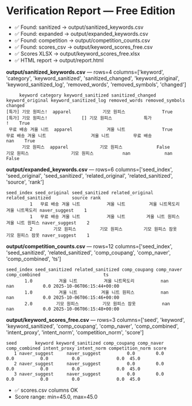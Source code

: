 # Verification Report — Free Edition

- ✅ Found: sanitized → output/sanitized_keywords.csv
- ✅ Found: expanded → output/expanded_keywords.csv
- ✅ Found: competition → output/competition_counts.csv
- ✅ Found: scores_csv → output/keyword_scores_free.csv
- ✅ Scores XLSX → output/keyword_scores_free.xlsx
- ✅ HTML report → output/report.html

**output/sanitized_keywords.csv** — rows=4
columns=['keyword', 'category', 'keyword_sanitized', 'sanitized_changed', 'keyword_original', 'keyword_sanitized_log', 'removed_words', 'removed_symbols', 'changed']
```
     keyword category keyword_sanitized sanitized_changed keyword_original keyword_sanitized_log removed_words removed_symbols changed
[특가] 기모 원피스!  apparel            기모 원피스              True     [특가] 기모 원피스!             [] 기모 원피스            특가               !    True
 무료 배송 겨울 니트  apparel             겨울 니트              True      무료 배송 겨울 니트                 겨울 니트         무료 배송             nan    True
      기모 원피스  apparel            기모 원피스             False           기모 원피스                기모 원피스           nan             nan   False
```

**output/expanded_keywords.csv** — rows=6
columns=['seed_index', 'seed_original', 'seed_sanitized', 'related_original', 'related_sanitized', 'source', 'rank']
```
seed_index seed_original seed_sanitized related_original related_sanitized        source rank
         1   무료 배송 겨울 니트          겨울 니트         겨울 니트목도리          겨울 니트목도리 naver_suggest    1
         1   무료 배송 겨울 니트          겨울 니트        겨울 니트 원피스         겨울 니트 원피스 naver_suggest    2
         2        기모 원피스         기모 원피스        기모 원피스 잠옷         기모 원피스 잠옷 naver_suggest    1
```

**output/competition_counts.csv** — rows=12
columns=['seed_index', 'seed_sanitized', 'related_sanitized', 'comp_coupang', 'comp_naver', 'comp_combined', 'ts']
```
seed_index seed_sanitized related_sanitized comp_coupang comp_naver comp_combined                        ts
       1.0          겨울 니트          겨울 니트목도리          nan        nan           0.0 2025-10-06T06:15:44+00:00
       1.0          겨울 니트         겨울 니트 원피스          nan        nan           0.0 2025-10-06T06:15:46+00:00
       2.0         기모 원피스         기모 원피스 잠옷          nan        nan           0.0 2025-10-06T06:15:48+00:00
```

**output/keyword_scores_free.csv** — rows=3
columns=['seed', 'keyword', 'keyword_sanitized', 'comp_coupang', 'comp_naver', 'comp_combined', 'intent_proxy', 'intent_norm', 'competition_norm', 'score']
```
seed       keyword keyword_sanitized comp_coupang comp_naver comp_combined intent_proxy intent_norm competition_norm score
   1 naver_suggest     naver_suggest          0.0        0.0           0.0          0.0         0.0              0.0  45.0
   2 naver_suggest     naver_suggest          0.0        0.0           0.0          0.0         0.0              0.0  45.0
   3 naver_suggest     naver_suggest          0.0        0.0           0.0          0.0         0.0              0.0  45.0
```

- ✅ scores.csv columns OK
- Score range: min=45.0, max=45.0